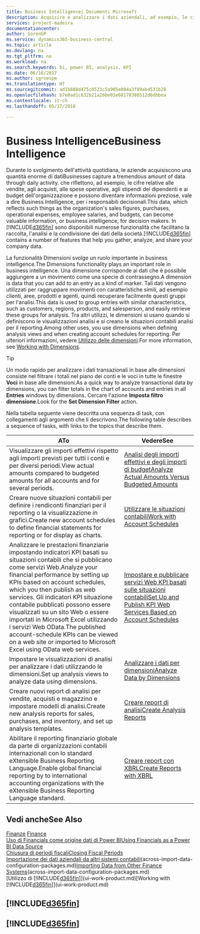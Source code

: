 ```yaml
---
title: Business Intelligence| Documenti Microsoft
description: Acquisire e analizzare i dati aziendali, ad esempio, le cifre relative alle vendite, agli acquisti, alle spese operative, agli stipendi dei dipendenti e ai budget che possono diventare informazioni preziose, vale a dire Business Intelligence, per prendere le decisioni.
services: project-madeira
documentationcenter: 
author: SorenGP
ms.service: dynamics365-business-central
ms.topic: article
ms.devlang: na
ms.tgt_pltfrm: na
ms.workload: na
ms.search.keywords: bi, power BI, analysis, KPI
ms.date: 06/16/2017
ms.author: sgroespe
ms.translationtype: HT
ms.sourcegitcommit: ad1b888d475c0523c5a905e804a3f89ab4531b28
ms.openlocfilehash: b7e0ad1c632b21a26be01e68178388512d6dbbea
ms.contentlocale: it-ch
ms.lasthandoff: 05/17/2018

---
```

# <a name="business-intelligence"></a><span data-ttu-id="3f7b7-103">Business Intelligence</span><span class="sxs-lookup"><span data-stu-id="3f7b7-103">Business Intelligence</span></span>
<span data-ttu-id="3f7b7-104">Durante lo svolgimento dell'attività quotidiana, le aziende acquisiscono una quantità enorme di dati</span><span class="sxs-lookup"><span data-stu-id="3f7b7-104">Businesses capture a tremendous amount of data through daily activity.</span></span> <span data-ttu-id="3f7b7-105">che riflettono, ad esempio, le cifre relative alle vendite, agli acquisti, alle spese operative, agli stipendi dei dipendenti e ai budget dell'organizzazione e possono diventare informazioni preziose, vale a dire Business Intelligence, per i responsabili decisionali.</span><span class="sxs-lookup"><span data-stu-id="3f7b7-105">This data, which reflects such things as the organization's sales figures, purchases, operational expenses, employee salaries, and budgets, can become valuable information, or business intelligence, for decision makers.</span></span> <span data-ttu-id="3f7b7-106">In [!INCLUDE[d365fin](includes/d365fin_md.md)] sono disponibili numerose funzionalità che facilitano la raccolta, l'analisi e la condivisione dei dati della società.</span><span class="sxs-lookup"><span data-stu-id="3f7b7-106">[!INCLUDE[d365fin](includes/d365fin_md.md)] contains a number of features that help you gather, analyze, and share your company data.</span></span>

<span data-ttu-id="3f7b7-107">La funzionalità Dimensioni svolge un ruolo importante in business intelligence.</span><span class="sxs-lookup"><span data-stu-id="3f7b7-107">The Dimensions functionality plays an important role in business intelligence.</span></span> <span data-ttu-id="3f7b7-108">Una dimensione corrisponde ai dati che è possibile aggiungere a un movimento come una specie di contrassegno.</span><span class="sxs-lookup"><span data-stu-id="3f7b7-108">A dimension is data that you can add to an entry as a kind of marker.</span></span> <span data-ttu-id="3f7b7-109">Tali dati vengono utilizzati per raggruppare movimenti con caratteristiche simili, ad esempio clienti, aree, prodotti e agenti, quindi recuperare facilmente questi gruppi per l'analisi.</span><span class="sxs-lookup"><span data-stu-id="3f7b7-109">This data is used to group entries with similar characteristics, such as customers, regions, products, and salesperson, and easily retrieve these groups for analysis.</span></span> <span data-ttu-id="3f7b7-110">Tra altri utilizzi, le dimensioni si usano quando si definiscono le visualizzazioni analisi e si creano le situazioni contabili analisi per il reporting.</span><span class="sxs-lookup"><span data-stu-id="3f7b7-110">Among other uses, you use dimensions  when defining analysis views and when creating account schedules for reporting.</span></span> <span data-ttu-id="3f7b7-111">Per ulteriori informazioni, vedere [Utilizzo delle dimensioni](finance-dimensions.md).</span><span class="sxs-lookup"><span data-stu-id="3f7b7-111">For more information, see [Working with Dimensions](finance-dimensions.md).</span></span>

> [!TIP]
> <span data-ttu-id="3f7b7-112">Un modo rapido per analizzare i dati transazionali in base alle dimensioni consiste nel filtrare i totali nel piano dei conti e le voci in tutte le finestre **Voci** in base alle dimensioni.</span><span class="sxs-lookup"><span data-stu-id="3f7b7-112">As a quick way to analyze transactional data by dimensions, you can filter totals in the chart of accounts and entries in all **Entries** windows by dimensions.</span></span> <span data-ttu-id="3f7b7-113">Cercare l'azione **Imposta filtro dimensione**.</span><span class="sxs-lookup"><span data-stu-id="3f7b7-113">Look for the **Set Dimension Filter** action.</span></span>  

<span data-ttu-id="3f7b7-114">Nella tabella seguente viene descritta una sequenza di task, con collegamenti agli argomenti che li descrivono.</span><span class="sxs-lookup"><span data-stu-id="3f7b7-114">The following table describes a sequence of tasks, with links to the topics that describe them.</span></span>  

| <span data-ttu-id="3f7b7-115">A</span><span class="sxs-lookup"><span data-stu-id="3f7b7-115">To</span></span> | <span data-ttu-id="3f7b7-116">Vedere</span><span class="sxs-lookup"><span data-stu-id="3f7b7-116">See</span></span> |
| --- | --- |
|<span data-ttu-id="3f7b7-117">Visualizzare gli importi effettivi rispetto agli importi previsti per tutti i conti e per diversi periodi.</span><span class="sxs-lookup"><span data-stu-id="3f7b7-117">View actual amounts compared to budgeted amounts for all accounts and for several periods.</span></span>|[<span data-ttu-id="3f7b7-118">Analisi degli importi effettivi e degli importi di budget</span><span class="sxs-lookup"><span data-stu-id="3f7b7-118">Analyze Actual Amounts Versus Budgeted Amounts</span></span>](bi-how-analyze-actual-versus-budget.md)|
|<span data-ttu-id="3f7b7-119">Creare nuove situazioni contabili per definire i rendiconti finanziari per il reporting o la visualizzazione in grafici.</span><span class="sxs-lookup"><span data-stu-id="3f7b7-119">Create new account schedules to define financial statements for reporting or for display as charts.</span></span>|[<span data-ttu-id="3f7b7-120">Utilizzare le situazioni contabili</span><span class="sxs-lookup"><span data-stu-id="3f7b7-120">Work with Account Schedules</span></span>](bi-how-work-account-schedule.md)|
|<span data-ttu-id="3f7b7-121">Analizzare le prestazioni finanziarie impostando indicatori KPI basati su situazioni contabili che si pubblicano come servizi Web.</span><span class="sxs-lookup"><span data-stu-id="3f7b7-121">Analyze your financial performance by setting up KPIs based on account schedules, which you then publish as web services.</span></span> <span data-ttu-id="3f7b7-122">Gli indicatori KPI situazione contabile pubblicati possono essere visualizzati su un sito Web o essere importati in Microsoft Excel utilizzando i servizi Web OData.</span><span class="sxs-lookup"><span data-stu-id="3f7b7-122">The published account-schedule KPIs can be viewed on a web site or imported to Microsoft Excel using OData web services.</span></span>|[<span data-ttu-id="3f7b7-123">Impostare e pubblicare servizi Web KPI basati sulle situazioni contabili</span><span class="sxs-lookup"><span data-stu-id="3f7b7-123">Set Up and Publish KPI Web Services Based on Account Schedules</span></span>](bi-how-to-set-up-and-publish-kpi-web-services-based-on-account-schedules.md)|
|<span data-ttu-id="3f7b7-124">Impostare le visualizzazioni di analisi per analizzare i dati utilizzando le dimensioni.</span><span class="sxs-lookup"><span data-stu-id="3f7b7-124">Set up analysis views to analyze data using dimensions.</span></span>|[<span data-ttu-id="3f7b7-125">Analizzare i dati per dimensioni</span><span class="sxs-lookup"><span data-stu-id="3f7b7-125">Analyze Data by Dimensions</span></span>](bi-how-analyze-data-dimension.md)|
|<span data-ttu-id="3f7b7-126">Creare nuovi report di analisi per vendite, acquisti e magazzino e impostare modelli di analisi.</span><span class="sxs-lookup"><span data-stu-id="3f7b7-126">Create new analysis reports for sales, purchases, and inventory, and set up analysis templates.</span></span>|[<span data-ttu-id="3f7b7-127">Creare report di analisi</span><span class="sxs-lookup"><span data-stu-id="3f7b7-127">Create Analysis Reports</span></span>](bi-how-create-analysis-views-reports.md)|
|<span data-ttu-id="3f7b7-128">Abilitare il reporting finanziario globale da parte di organizzazioni contabili internazionali con lo standard eXtensible Business Reporting Language.</span><span class="sxs-lookup"><span data-stu-id="3f7b7-128">Enable global financial reporting by to international accounting organizations with the eXtensible Business Reporting Language standard.</span></span>|[<span data-ttu-id="3f7b7-129">Creare report con XBRL</span><span class="sxs-lookup"><span data-stu-id="3f7b7-129">Create Reports with XBRL</span></span>](bi-create-reports-with-xbrl.md)|

## <a name="see-also"></a><span data-ttu-id="3f7b7-130">Vedi anche</span><span class="sxs-lookup"><span data-stu-id="3f7b7-130">See Also</span></span>
<span data-ttu-id="3f7b7-131">[Finanze](finance.md)  </span><span class="sxs-lookup"><span data-stu-id="3f7b7-131">[Finance](finance.md)  </span></span>  
[<span data-ttu-id="3f7b7-132">Uso di Financials come origine dati di Power BI</span><span class="sxs-lookup"><span data-stu-id="3f7b7-132">Using Financials as a Power BI Data Source</span></span>](across-how-use-financials-data-source-powerbi.md)  
[<span data-ttu-id="3f7b7-133">Chiusura di periodi fiscali</span><span class="sxs-lookup"><span data-stu-id="3f7b7-133">Closing Fiscal Periods</span></span>](year-close-years-periods.md)  
<span data-ttu-id="3f7b7-134">[Importazione dei dati aziendali da altri sistemi contabili](across-import-data-configuration-packages.md)(across-import-data-configuration-packages.md)</span><span class="sxs-lookup"><span data-stu-id="3f7b7-134">[Importing Data from Other Finance Systems](across-import-data-configuration-packages.md)(across-import-data-configuration-packages.md)</span></span>  
<span data-ttu-id="3f7b7-135">[Utilizzo di [!INCLUDE[d365fin](includes/d365fin_md.md)]](ui-work-product.md)</span><span class="sxs-lookup"><span data-stu-id="3f7b7-135">[Working with [!INCLUDE[d365fin](includes/d365fin_md.md)]](ui-work-product.md)</span></span>

## [!INCLUDE[d365fin](includes/free_trial_md.md)]  
## [!INCLUDE[d365fin](includes/training_link_md.md)]

